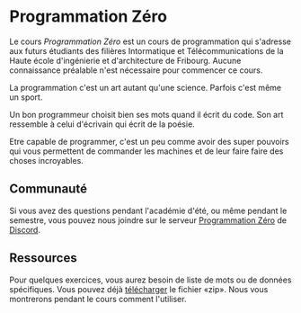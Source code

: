 # Programmation Zéro

Le cours *Programmation Zéro* est un cours de programmation qui s'adresse aux futurs étudiants des filières Intormatique et Télécommunications de la Haute école d'ingénierie et d'architecture de Fribourg. Aucune connaissance préalable n'est nécessaire pour commencer ce cours.

La programmation c'est un art autant qu'une science. Parfois c'est même un sport.

Un bon programmeur choisit bien ses mots quand il écrit du code. Son art ressemble à celui d'écrivain qui écrit de la poésie. 

Etre capable de programmer, c'est un peu comme avoir des super pouvoirs qui vous permettent de commander les machines et de leur faire faire des choses incroyables.

## Communauté

Si vous avez des questions pendant l'académie d'été, ou même pendant le semestre, vous pouvez nous joindre sur le serveur [Programmation Zéro](https://discord.gg/JW45WDu) de [Discord](https://discordapp.com/).

## Ressources

Pour quelques exercices, vous aurez besoin de liste de mots ou de données spécifiques. Vous pouvez déjà [télécharger](https://gitlab.com/HEIA-FR/programmation-zero/raw/website/docs/data.zip) le fichier «zip». Nous vous montrerons pendant le cours comment l'utiliser.